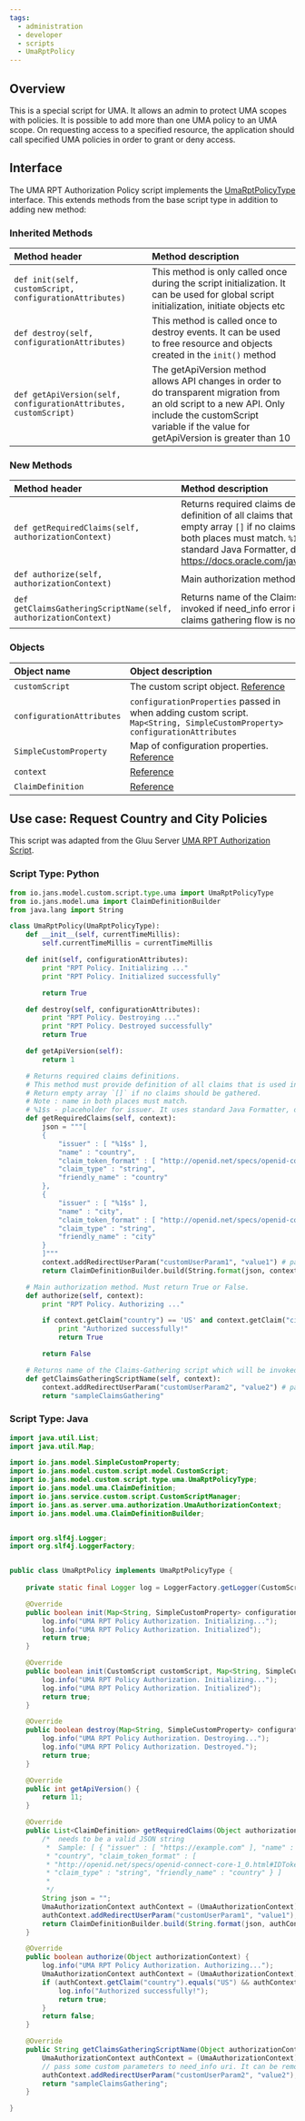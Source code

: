 ```yaml
---
tags:
  - administration
  - developer
  - scripts
  - UmaRptPolicy
---
```


## Overview
This is a special script for UMA. It allows an admin to protect UMA scopes with policies. It is possible to add more than one UMA policy to an UMA scope. On requesting access to a specified resource, the application should call specified UMA policies in order to grant or deny access.

## Interface
The UMA RPT Authorization Policy script implements the [UmaRptPolicyType](https://github.com/JanssenProject/jans/blob/main/jans-core/script/src/main/java/io/jans/model/custom/script/type/uma/UmaRptPolicyType.java) interface. This extends methods from the base script type in addition to adding new method:

### Inherited Methods
| Method header | Method description |
|:-----|:------|
| `def init(self, customScript, configurationAttributes)` | This method is only called once during the script initialization. It can be used for global script initialization, initiate objects etc |
| `def destroy(self, configurationAttributes)` | This method is called once to destroy events. It can be used to free resource and objects created in the `init()` method |
| `def getApiVersion(self, configurationAttributes, customScript)` | The getApiVersion method allows API changes in order to do transparent migration from an old script to a new API. Only include the customScript variable if the value for getApiVersion is greater than 10 |

### New Methods
| Method header | Method description |
|:-----|:------|
| `def getRequiredClaims(self, authorizationContext)` | Returns required claims definitions. This method must provide definition of all claims that is used in 'authorize' method. Return empty array `[]` if no claims should be gathered. Note : name in both places must match. `%1$s` - placeholder for issuer. It uses standard Java Formatter, docs : https://docs.oracle.com/javase/7/docs/api/java/util/Formatter.html |
| `def authorize(self, authorizationContext)` | Main authorization method. Must return True or False. |
| `def getClaimsGatheringScriptName(self, authorizationContext)` | Returns name of the Claims-Gathering script which will be invoked if need_info error is returned. Return blank/empty string if claims gathering flow is not involved. |

### Objects
| Object name | Object description |
|:-----|:------|
|`customScript`| The custom script object. [Reference](https://github.com/JanssenProject/jans/blob/main/jans-core/script/src/main/java/io/jans/model/custom/script/model/CustomScript.java) |
|`configurationAttributes`| `configurationProperties` passed in when adding custom script. `Map<String, SimpleCustomProperty> configurationAttributes` |
|`SimpleCustomProperty`| Map of configuration properties. [Reference](https://github.com/JanssenProject/jans/blob/main/jans-core/util/src/main/java/io/jans/model/SimpleCustomProperty.java) |
| `context` | [Reference](https://github.com/JanssenProject/jans/blob/main/jans-auth-server/server/src/main/java/io/jans/as/server/uma/authorization/UmaAuthorizationContext.java)
| `ClaimDefinition` | [Reference](https://github.com/JanssenProject/jans/blob/main/jans-core/model/src/main/java/io/jans/model/uma/ClaimDefinition.java) |

## Use case: Request Country and City Policies
This script was adapted from the Gluu Server [UMA RPT Authorization Script](https://gluu.org/docs/gluu-server/4.4/admin-guide/sample-uma-authorization-script.py).

### Script Type: Python
```python
from io.jans.model.custom.script.type.uma import UmaRptPolicyType
from io.jans.model.uma import ClaimDefinitionBuilder
from java.lang import String

class UmaRptPolicy(UmaRptPolicyType):
    def __init__(self, currentTimeMillis):
        self.currentTimeMillis = currentTimeMillis

    def init(self, configurationAttributes):
        print "RPT Policy. Initializing ..."
        print "RPT Policy. Initialized successfully"

        return True

    def destroy(self, configurationAttributes):
        print "RPT Policy. Destroying ..."
        print "RPT Policy. Destroyed successfully"
        return True

    def getApiVersion(self):
        return 1

    # Returns required claims definitions.
    # This method must provide definition of all claims that is used in 'authorize' method.
    # Return empty array `[]` if no claims should be gathered.
    # Note : name in both places must match.
    # %1$s - placeholder for issuer. It uses standard Java Formatter, docs : https://docs.oracle.com/javase/7/docs/api/java/util/Formatter.html
    def getRequiredClaims(self, context): 
        json = """[
        {
            "issuer" : [ "%1$s" ],
            "name" : "country",
            "claim_token_format" : [ "http://openid.net/specs/openid-connect-core-1_0.html#IDToken" ],
            "claim_type" : "string",
            "friendly_name" : "country"
        },
        {
            "issuer" : [ "%1$s" ],
            "name" : "city",
            "claim_token_format" : [ "http://openid.net/specs/openid-connect-core-1_0.html#IDToken" ],
            "claim_type" : "string",
            "friendly_name" : "city"
        }
        ]"""
        context.addRedirectUserParam("customUserParam1", "value1") # pass some custom parameters to need_info uri. It can be removed if you don't need custom parameters.
        return ClaimDefinitionBuilder.build(String.format(json, context.getIssuer()))

    # Main authorization method. Must return True or False.
    def authorize(self, context): 
        print "RPT Policy. Authorizing ..."

        if context.getClaim("country") == 'US' and context.getClaim("city") == 'NY':
            print "Authorized successfully!"
            return True

        return False

    # Returns name of the Claims-Gathering script which will be invoked if need_info error is returned. Return blank/empty string if claims gathering flow is not involved.
    def getClaimsGatheringScriptName(self, context): 
        context.addRedirectUserParam("customUserParam2", "value2") # pass some custom parameters to need_info uri. It can be removed if you don't need custom parameters.
        return "sampleClaimsGathering"
```

### Script Type: Java
```java
import java.util.List;
import java.util.Map;

import io.jans.model.SimpleCustomProperty;
import io.jans.model.custom.script.model.CustomScript;
import io.jans.model.custom.script.type.uma.UmaRptPolicyType;
import io.jans.model.uma.ClaimDefinition;
import io.jans.service.custom.script.CustomScriptManager;
import io.jans.as.server.uma.authorization.UmaAuthorizationContext;
import io.jans.model.uma.ClaimDefinitionBuilder;


import org.slf4j.Logger;
import org.slf4j.LoggerFactory;


public class UmaRptPolicy implements UmaRptPolicyType {
	
	private static final Logger log = LoggerFactory.getLogger(CustomScriptManager.class);

	@Override
	public boolean init(Map<String, SimpleCustomProperty> configurationAttributes) {
        log.info("UMA RPT Policy Authorization. Initializing...");
        log.info("UMA RPT Policy Authorization. Initialized");
		return true;
	}

	@Override
	public boolean init(CustomScript customScript, Map<String, SimpleCustomProperty> configurationAttributes) {
        log.info("UMA RPT Policy Authorization. Initializing...");
        log.info("UMA RPT Policy Authorization. Initialized");
        return true;
	}

	@Override
	public boolean destroy(Map<String, SimpleCustomProperty> configurationAttributes) {
        log.info("UMA RPT Policy Authorization. Destroying...");
        log.info("UMA RPT Policy Authorization. Destroyed.");
        return true;
	}

	@Override
	public int getApiVersion() {
		return 11;
	}

	@Override
	public List<ClaimDefinition> getRequiredClaims(Object authorizationContext) {
		/*  needs to be a valid JSON string
	     *  Sample: [ { "issuer" : [ "https://example.com" ], "name" :
	     * "country", "claim_token_format" : [
	     * "http://openid.net/specs/openid-connect-core-1_0.html#IDToken" ],
	     * "claim_type" : "string", "friendly_name" : "country" } ]
	     *
	     */
		String json = "";
		UmaAuthorizationContext authContext = (UmaAuthorizationContext) authorizationContext;
		authContext.addRedirectUserParam("customUserParam1", "value1");
		return ClaimDefinitionBuilder.build(String.format(json, authContext.getIssuer()));
	}

	@Override
	public boolean authorize(Object authorizationContext) {
		log.info("UMA RPT Policy Authorization. Authorizing...");
		UmaAuthorizationContext authContext = (UmaAuthorizationContext) authorizationContext;
		if (authContext.getClaim("country").equals("US") && authContext.getClaim("city").equals("NY")) {
			log.info("Authorized successfully!");
			return true;
		}
		return false;
	}

	@Override
	public String getClaimsGatheringScriptName(Object authorizationContext) {
		UmaAuthorizationContext authContext = (UmaAuthorizationContext) authorizationContext;
		// pass some custom parameters to need_info uri. It can be removed if you don't need custom parameters.
		authContext.addRedirectUserParam("customUserParam2", "value2"); 
		return "sampleClaimsGathering";
	}

}

```